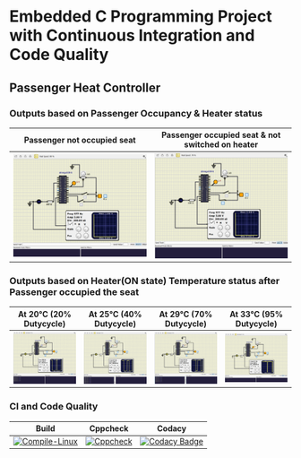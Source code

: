 # Embedded C Programming Project with Continuous Integration and Code Quality

## Passenger Heat Controller

### Outputs based on Passenger Occupancy & Heater status 

|Passenger not occupied seat|Passenger occupied seat & not switched on heater|
|:--:|:--:|
|![1](simulation/1.png)|![2](simulation/2.png)|

### Outputs based on Heater(ON state) Temperature status after Passenger occupied the seat

|At 20°C (20% Dutycycle)|At 25°C (40% Dutycycle)|At 29°C (70% Dutycycle)|At 33°C (95% Dutycycle)|
|:--:|:--:|:--:|:--:|
|![20](simulation/20.png)|![25](simulation/25.png)|![29](simulation/29.png)|![33](simulation/33.png)|

### CI and Code Quality

|Build|Cppcheck|Codacy|
|:--:|:--:|:--:|
|[![Compile-Linux](https://github.com/256231/Emb-C/actions/workflows/Compile.yml/badge.svg)](https://github.com/256231/Emb-C/actions/workflows/Compile.yml)|[![Cppcheck](https://github.com/256231/Emb-C/actions/workflows/CodeQulaity.yml/badge.svg)](https://github.com/256231/Emb-C/actions/workflows/CodeQulaity.yml)|[![Codacy Badge](https://app.codacy.com/project/badge/Grade/1b3b3b40a1ce4572b387f4c5168101b9)](https://www.codacy.com/gh/256231/Emb-C/dashboard?utm_source=github.com&amp;utm_medium=referral&amp;utm_content=256231/Emb-C&amp;utm_campaign=Badge_Grade)|